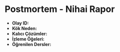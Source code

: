 # Postmortem - Nihai Rapor

- **Olay ID:**
- **Kök Neden:**
- **Kalıcı Çözümler:**
- **İzleme Öğeleri:**
- **Öğrenilen Dersler:**
